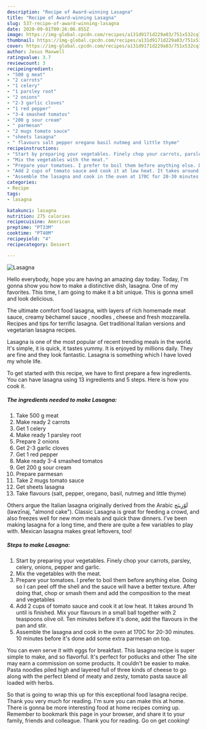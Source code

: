 ```yaml
---
description: "Recipe of Award-winning Lasagna"
title: "Recipe of Award-winning Lasagna"
slug: 537-recipe-of-award-winning-lasagna
date: 2020-09-01T00:26:06.855Z
image: https://img-global.cpcdn.com/recipes/a131d9171d229a03/751x532cq70/lasagna-recipe-main-photo.jpg
thumbnail: https://img-global.cpcdn.com/recipes/a131d9171d229a03/751x532cq70/lasagna-recipe-main-photo.jpg
cover: https://img-global.cpcdn.com/recipes/a131d9171d229a03/751x532cq70/lasagna-recipe-main-photo.jpg
author: Jesus Maxwell
ratingvalue: 3.7
reviewcount: 3
recipeingredient:
- "500 g meat"
- "2 carrots"
- "1 celery"
- "1 parsley root"
- "2 onions"
- "2-3 garlic cloves"
- "1 red pepper"
- "3-4 smashed tomatos"
- "200 g sour cream"
- " parmesan"
- "2 mugs tomato sauce"
- "sheets lasagna"
- " flavours salt pepper oregano basil nutmeg and little thyme"
recipeinstructions:
- "Start by preparing your vegetables. Finely chop your carrots, parsley, celery, onions, pepper and garlic."
- "Mix the vegetables with the meat."
- "Prepare your tomatoes. I prefer to boil them before anything else. Doing so I can peel off the shell and the sauce will have a better texture. After doing that, chop or smash them and add the composition to the meat and vegetables"
- "Add 2 cups of tomato sauce and cook it at low heat. It takes around 1h until is finished. Mix your flavours in a small ball together with 2 teaspoons olive oil. Ten minutes before it&#39;s done, add the flavours in the pan and stir."
- "Assemble the lasagna and cook in the oven at 170C for 20-30 minutes. 10 minutes before it&#39;s done add some extra parmesan on top."
categories:
- Recipe
tags:
- lasagna

katakunci: lasagna 
nutrition: 275 calories
recipecuisine: American
preptime: "PT33M"
cooktime: "PT40M"
recipeyield: "4"
recipecategory: Dessert

---
```



![Lasagna](https://img-global.cpcdn.com/recipes/a131d9171d229a03/751x532cq70/lasagna-recipe-main-photo.jpg)

Hello everybody, hope you are having an amazing day today. Today, I'm gonna show you how to make a distinctive dish, lasagna. One of my favorites. This time, I am going to make it a bit unique. This is gonna smell and look delicious.

The ultimate comfort food lasagna, with layers of rich homemade meat sauce, creamy béchamel sauce , noodles , cheese and fresh mozzarella. Recipes and tips for terrific lasagna. Get traditional Italian versions and vegetarian lasagna recipes.

Lasagna is one of the most popular of recent trending meals in the world. It's simple, it is quick, it tastes yummy. It is enjoyed by millions daily. They are fine and they look fantastic. Lasagna is something which I have loved my whole life.


To get started with this recipe, we have to first prepare a few ingredients. You can have lasagna using 13 ingredients and 5 steps. Here is how you cook it.

<!--inarticleads1-->

##### The ingredients needed to make Lasagna:

1. Take 500 g meat
1. Make ready 2 carrots
1. Get 1 celery
1. Make ready 1 parsley root
1. Prepare 2 onions
1. Get 2-3 garlic cloves
1. Get 1 red pepper
1. Make ready 3-4 smashed tomatos
1. Get 200 g sour cream
1. Prepare  parmesan
1. Take 2 mugs tomato sauce
1. Get sheets lasagna
1. Take  flavours (salt, pepper, oregano, basil, nutmeg and little thyme)


Others argue the Italian lasagna originally derived from the Arabic لَوْزِينَج‎ (lawzīnaj, &#34;almond cake&#34;). Classic Lasagna is great for feeding a crowd, and also freezes well for new mom meals and quick thaw dinners. I&#39;ve been making lasagna for a long time, and there are quite a few variables to play with. Mexican lasagna makes great leftovers, too! 

<!--inarticleads2-->

##### Steps to make Lasagna:

1. Start by preparing your vegetables. Finely chop your carrots, parsley, celery, onions, pepper and garlic.
1. Mix the vegetables with the meat.
1. Prepare your tomatoes. I prefer to boil them before anything else. Doing so I can peel off the shell and the sauce will have a better texture. After doing that, chop or smash them and add the composition to the meat and vegetables
1. Add 2 cups of tomato sauce and cook it at low heat. It takes around 1h until is finished. Mix your flavours in a small ball together with 2 teaspoons olive oil. Ten minutes before it&#39;s done, add the flavours in the pan and stir.
1. Assemble the lasagna and cook in the oven at 170C for 20-30 minutes. 10 minutes before it&#39;s done add some extra parmesan on top.


You can even serve it with eggs for breakfast. This lasagna recipe is super simple to make, and so flavorful. It&#39;s perfect for potlucks and other The site may earn a commission on some products. It couldn&#39;t be easier to make. Pasta noodles piled high and layered full of three kinds of cheese to go along with the perfect blend of meaty and zesty, tomato pasta sauce all loaded with herbs. 

So that is going to wrap this up for this exceptional food lasagna recipe. Thank you very much for reading. I'm sure you can make this at home. There is gonna be more interesting food at home recipes coming up. Remember to bookmark this page in your browser, and share it to your family, friends and colleague. Thank you for reading. Go on get cooking!
